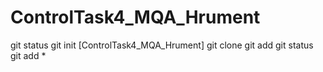 # ControlTask4_MQA_Hrument
git status
git init [ControlTask4_MQA_Hrument]
git clone
git add
git status
git add *
